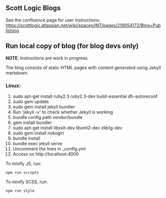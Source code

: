 ## Scott Logic Blogs

See the confluence page for user instructions: https://scottlogic.atlassian.net/wiki/spaces/INT/pages/219054172/Blog+Publishing

## Run local copy of blog (for blog devs only)

__NOTE__: Instructions are work in progress.

The blog consists of static HTML pages with content generated using Jekyll markdown.

### Linux:

1. sudo apt-get install ruby2.3 ruby2.3-dev build-essential dh-autoreconf
2. sudo gem update
3. sudo gem install jekyll bundler
4. Run 'jekyll -v' to check whether Jekyll is working
5. bundle config path vendor/bundle
6. gem install bundler
7. sudo apt-get install libxslt-dev libxml2-dev zlib1g-dev
8. sudo gem install nokogiri
9. bundle install
10. bundle exec jekyll serve
11. Uncomment the lines in \_config.yml
12. Access on http://localhost:4000

To minify JS, run:
```
npm run scripts
```

To minify SCSS, run:
```
npm run style
```
